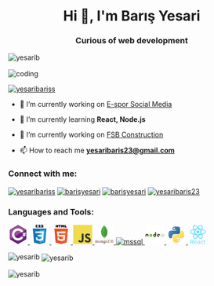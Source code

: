 
<h1 align="center">Hi 👋, I'm Barış Yesari</h1>
<h3 align="center">Curious of web development</h3>
<p align="left"> <img src="https://komarev.com/ghpvc/?username=yesarib&label=Profile%20views&color=0e75b6&style=flat" alt="yesarib" /> </p>

<img align="center" alt="coding" width="1000" src="https://www.wingstechsolutions.com/wp-content/uploads/2022/03/full-stack-development.gif">


<p align="left"> <a href="https://twitter.com/yesaribariss" target="blank"><img src="https://img.shields.io/twitter/follow/yesaribariss?logo=twitter&style=for-the-badge" alt="yesaribariss" /></a> </p>

- 🔭 I’m currently working on [E-spor Social Media](https://github.com/Yesarib/E-Spor-Social-Media)

- 🌱 I’m currently learning **React, Node.js**

- 🔭 I’m currently working on [FSB Construction](construction)

- 📫 How to reach me **yesaribaris23@gmail.com**

<h3 align="left">Connect with me:</h3>
<p align="left">
<a href="https://twitter.com/yesaribariss" target="blank"><img align="center" src="https://raw.githubusercontent.com/rahuldkjain/github-profile-readme-generator/master/src/images/icons/Social/twitter.svg" alt="yesaribariss" height="30" width="40" /></a>
<a href="https://linkedin.com/in/barisyesari" target="blank"><img align="center" src="https://raw.githubusercontent.com/rahuldkjain/github-profile-readme-generator/master/src/images/icons/Social/linked-in-alt.svg" alt="barisyesari" height="30" width="40" /></a>
<a href="https://instagram.com/barisyesari" target="blank"><img align="center" src="https://raw.githubusercontent.com/rahuldkjain/github-profile-readme-generator/master/src/images/icons/Social/instagram.svg" alt="barisyesari" height="30" width="40" /></a>
<a href="https://www.hackerrank.com/yesaribaris23" target="blank"><img align="center" src="https://raw.githubusercontent.com/rahuldkjain/github-profile-readme-generator/master/src/images/icons/Social/hackerrank.svg" alt="yesaribaris23" height="30" width="40" /></a>
</p>

<h3 align="left">Languages and Tools:</h3>
<p align="left"> <a href="https://www.w3schools.com/cs/" target="_blank" rel="noreferrer"> <img src="https://raw.githubusercontent.com/devicons/devicon/master/icons/csharp/csharp-original.svg" alt="csharp" width="40" height="40"/> </a> <a href="https://www.w3schools.com/css/" target="_blank" rel="noreferrer"> <img src="https://raw.githubusercontent.com/devicons/devicon/master/icons/css3/css3-original-wordmark.svg" alt="css3" width="40" height="40"/> </a> <a href="https://www.w3.org/html/" target="_blank" rel="noreferrer"> <img src="https://raw.githubusercontent.com/devicons/devicon/master/icons/html5/html5-original-wordmark.svg" alt="html5" width="40" height="40"/> </a> <a href="https://developer.mozilla.org/en-US/docs/Web/JavaScript" target="_blank" rel="noreferrer"> <img src="https://raw.githubusercontent.com/devicons/devicon/master/icons/javascript/javascript-original.svg" alt="javascript" width="40" height="40"/> </a> <a href="https://www.mongodb.com/" target="_blank" rel="noreferrer"> <img src="https://raw.githubusercontent.com/devicons/devicon/master/icons/mongodb/mongodb-original-wordmark.svg" alt="mongodb" width="40" height="40"/> </a> <a href="https://www.microsoft.com/en-us/sql-server" target="_blank" rel="noreferrer"> <img src="https://www.svgrepo.com/show/303229/microsoft-sql-server-logo.svg" alt="mssql" width="40" height="40"/> </a> <a href="https://nodejs.org" target="_blank" rel="noreferrer"> <img src="https://raw.githubusercontent.com/devicons/devicon/master/icons/nodejs/nodejs-original-wordmark.svg" alt="nodejs" width="40" height="40"/> </a> <a href="https://www.python.org" target="_blank" rel="noreferrer"> <img src="https://raw.githubusercontent.com/devicons/devicon/master/icons/python/python-original.svg" alt="python" width="40" height="40"/> </a> <a href="https://reactjs.org/" target="_blank" rel="noreferrer"> <img src="https://raw.githubusercontent.com/devicons/devicon/master/icons/react/react-original-wordmark.svg" alt="react" width="40" height="40"/> </a> </p>

<p><img align="left" src="https://github-readme-stats.vercel.app/api/top-langs?username=yesarib&show_icons=true&locale=en&layout=compact" alt="yesarib" /></p>

<p>&nbsp;<img align="center" src="https://github-readme-stats.vercel.app/api?username=yesarib&show_icons=true&locale=en" alt="yesarib" /></p>

<p><img align="center" src="https://github-readme-streak-stats.herokuapp.com/?user=yesarib&" alt="yesarib" /></p>

